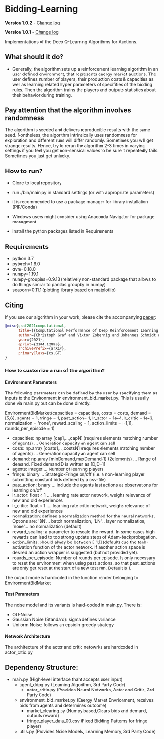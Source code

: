 # Bidding-Learning 
**Version 1.0.2** - [Change log](CHANGELOG.md)

**Version 1.0.1** - [Change log](CHANGELOG.md)

Implementations of the Deep Q-Learning Algorithms for Auctions.


## What should it do?

- Generally, the algorithm sets up a reinforcement learning algorithm in an user defined environment,
that represents energy market auctions. The user defines number of players, their production costs & capacities as well as learning related hyper parameters of specifities of the bidding rules. Then the algorithm trains the players and outputs statistics about their behavior during training.

## Pay attention that the algorithm involves randomness

The algorithm is seeded and delivers reproducible results with the same seed.
Nontheless, the algorithm intrinsically uses randomness for exploration and different runs will differ randomly.
Sometimes you will get strange results. Hence, try to rerun the algorithm 2-3 times in varying settings if you feel you get non-sensical values to be sure it repeatedly fails. Sometimes you just get unlucky.

## How to run?

- Clone to local repository
- run ./bin/main.py in standard settings (or with appropriate parameters)

- it is recommended to use a package manager for library installation (PIP/Conda)
- Windows users might consider using Anaconda Navigator for package managment
- install the python packages listed in Requirements

## Requirements
- python 3.7
- pytorch=1.6.0
- gym=0.18.0
- numpy=1.19.1
- numpy-groupies=0.9.13 (relatively non-standard package that allows to do things similar to pandas groupby in numpy)
- seaborn=0.11.1 (plotting library based on matplotlib)

## Citing

If you use our algorithm in your work, please cite the accompanying [paper](https://arxiv.org/abs/2104.12895):

```bibtex
@misc{graf2021computational,
      title={{Computational Performance of Deep Reinforcement Learning to find Nash Equilibria}}, 
      author={Christoph Graf and Viktor Zobernig and Johannes Schmidt and Claude Kl\"ockl},
      year={2021},
      eprint={2104.12895},
      archivePrefix={arXiv},
      primaryClass={cs.GT}
}
```

### How to customize a run of the algorithm?

#### Environment Parameters

The following parameters can be defined by the user by specifying them as inputs to the Environment in environment_bid_market.py. This is usually done via main.py but can be done directly.

EnvironmentBidMarket(capacities = capacities, costs = costs, demand =[5,6], agents = 1,                                       fringe = 1, past_action= 1, lr_actor = 1e-4, lr_critic = 1e-3, normalization = 'none', reward_scaling = 1, action_limits = [-1,1], rounds_per_episode = 1)

- capacities: np.array [cap1,...,capN]             (requires elements matching number of agents) ... Generation capacity an agent can sell 
- costs: np.array [costs1,...,costsN]       (requires elements matching number of agents) ... Generation capacity an agent can sell 
- demand: np.array [minDemand,maxDemand-1]  (2elements) ... Range of demand. Fixed demand D is written as [D,D+1]
- agents: integer ... Number of learning players
- fringe: binary  ... Strategic-Fringe on/off (i.e. a non-learning player submitting constant bids defined by a csv-file)
- past_action: binary ... include the agents last actions as observations for learning on/off
- lr_actor: float < 1 .... learning rate actor network, weighs relevance of new and old experiences
- lr_critic: float < 1 .... learning rate critic network, weighs relevance of new and old experiences
- normalization: defines a normalization method for the neural networks. Options are: 'BN'... batch normalization, 'LN'... layer normalization, 'none'... no normalization (default)
- reward_scaling: a parameter to rescale the reward. In some cases high rewards can lead to too strong update steps of Adam-backprobagation.
- action_limits: should alway be between [-1,1] (default) due the tanh-activation function of the actor network. If another action space is desired an action wrapper is suggested (but not provided yet).
- rounds_per_episode: Number of rounds per episode. Is only necessary to reset the environment when using past_actions, so that past_actions are only get reset at the start of a new test run. Default is 1.

The output mode is hardcoded in the function render belonging to EnvironmentBidMarket

#### Test Parameters

The noise model and its variants is hard-coded in main.py.
There is:
- OU-Noise
- Gaussian Noise (Standard): sigma defines variance
- Uniform Noise: follows an epsioln-greedy strategy

#### Network Architecture

The architecture of the actor and critic netowrks are hardcoded in actor_crtic.py

## Dependency Structure:

  - main.py                                                            (High-level interface thaht accepts user input)
      - agent_ddpg.py                                                            (Learning Algorithm,        3rd Party Code)
          - actor_critic.py                                      (Provides Neural Networks, Actor and Critic, 3rd Party Code)
      - environment_bid_market.py   (Energy Market Envrionment, receives bids from agents and determines outcome)
          - market_clearing.py                                         (Numpy based,Clears bids and demand, outputs reward)
          - fringe_player_data_00.csv                                         (Fixed Bidding Patterns for fringe player)
      - utils.py                                              (Provides Noise Models, Learning Memory, 3rd Party Code)
